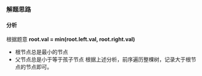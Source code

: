 ### 解题思路

#### 分析
根据题意 **root.val = min(root.left.val, root.right.val)**
* 根节点总是最小的节点
* 父节点总是小于等于孩子节点
根据上述分析，前序遍历整棵树，记录大于根节点的节点即可。